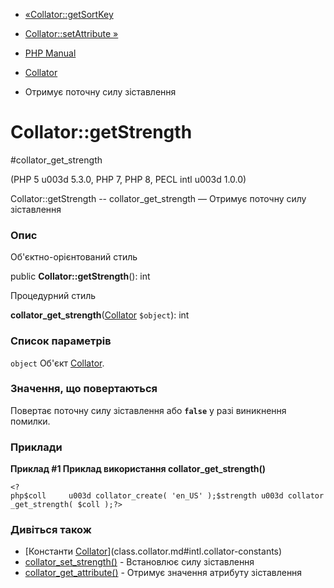 - [«Collator::getSortKey](collator.getsortkey.md)
- [Collator::setAttribute »](collator.setattribute.md)

- [PHP Manual](index.md)
- [Collator](class.collator.md)
- Отримує поточну силу зіставлення

# Collator::getStrength

#collator_get_strength

(PHP 5 u003d 5.3.0, PHP 7, PHP 8, PECL intl u003d 1.0.0)

Collator::getStrength -- collator_get_strength — Отримує поточну силу
зіставлення

### Опис

Об'єктно-орієнтований стиль

public **Collator::getStrength**(): int

Процедурний стиль

**collator_get_strength**([Collator](class.collator.md) `$object`):
int

### Список параметрів

`object`
Об'єкт [Collator](class.collator.md).

### Значення, що повертаються

Повертає поточну силу зіставлення або **`false`** у разі
виникнення помилки.

### Приклади

**Приклад #1 Приклад використання **collator_get_strength()****

` <?php$coll     u003d collator_create( 'en_US' );$strength u003d collator_get_strength( $coll );?> `

### Дивіться також

- [Константи
[Collator](class.collator.md)](class.collator.md#intl.collator-constants)
- [collator_set_strength()](collator.setstrength.md) - Встановлює
силу зіставлення
- [collator_get_attribute()](collator.getattribute.md) - Отримує
значення атрибуту зіставлення

